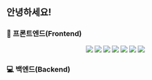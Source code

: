 <h2> 안녕하세요!</h2>

<div><h3>📱 프론트엔드(Frontend)</h3></div>

<div align=center> 
  <img src="https://img.shields.io/badge/html5-E34F26?style=for-the-badge&logo=html5&logoColor=white"> 
  <img src="https://img.shields.io/badge/css-1572B6?style=for-the-badge&logo=css3&logoColor=white"> 
  <img src="https://img.shields.io/badge/javascript-F7DF1E?style=for-the-badge&logo=javascript&logoColor=black"> 
  <img src="https://img.shields.io/badge/typescript-02569B?style=for-the-badge&logo=typescript&logoColor=black"> 
  <img src="https://img.shields.io/badge/reactjs-61DAFB?style=for-the-badge&logo=react&logoColor=black"> 
  <img src="https://img.shields.io/badge/nextjs-00599C?style=for-the-badge&logo=next.js&logoColor=white">
  <img src="https://img.shields.io/badge/tailwindcss-4053D6?style=for-the-badge&logo=tailwindcss&logoColor=white">
  <br>  
</div>
<div><h3>💻 백엔드(Backend)</h3></div>
